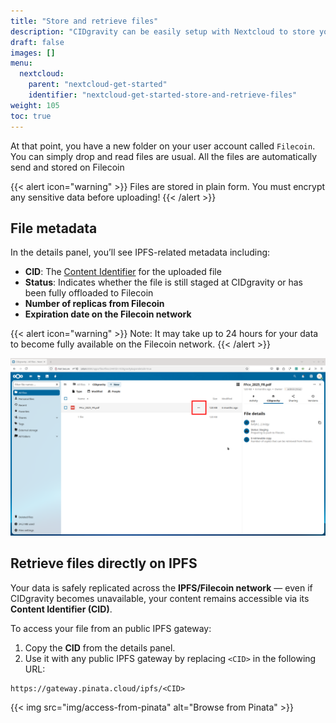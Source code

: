 ```yaml
---
title: "Store and retrieve files"
description: "CIDgravity can be easily setup with Nextcloud to store your files on IPFS"
draft: false
images: []
menu:
  nextcloud:
    parent: "nextcloud-get-started"
    identifier: "nextcloud-get-started-store-and-retrieve-files"
weight: 105
toc: true
---
```


At that point, you have a new folder on your user account called `Filecoin`. You can simply drop and read files are usual. All the files are automatically send and stored on Filecoin

{{< alert icon="warning" >}}
Files are stored in plain form. You must encrypt any sensitive data before uploading!
{{< /alert >}}

## File metadata

In the details panel, you’ll see IPFS-related metadata including:

* **CID**: The [Content Identifier](https://docs.ipfs.tech/concepts/content-addressing/) for the uploaded file
* **Status**: Indicates whether the file is still staged at CIDgravity or has been fully offloaded to Filecoin
* **Number of replicas from Filecoin**
* **Expiration date on the Filecoin network**

{{< alert icon="warning" >}}
Note: It may take up to 24 hours for your data to become fully available on the Filecoin network.
{{< /alert >}}

<img src="img/install_24.png" alt="CIDgravity metadata" width="640">

## Retrieve files directly on IPFS

Your data is safely replicated across the **IPFS/Filecoin network** — even if CIDgravity becomes unavailable, your content remains accessible via its **Content Identifier (CID)**.

To access your file from an public IPFS gateway:

1. Copy the **CID** from the details panel.
2. Use it with any public IPFS gateway by replacing `<CID>` in the following URL:

```
https://gateway.pinata.cloud/ipfs/<CID>
```

{{< img src="img/access-from-pinata" alt="Browse from Pinata" >}}